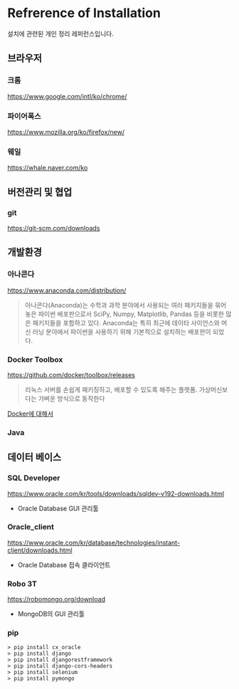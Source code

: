 # Refrerence of Installation
설치에 관련된 개인 정리 레퍼런스입니다.

## 브라우저

### 크롬
https://www.google.com/intl/ko/chrome/

### 파이어폭스
https://www.mozilla.org/ko/firefox/new/

### 웨일
https://whale.naver.com/ko

## 버전관리 및 협업

### git
https://git-scm.com/downloads

## 개발환경

### 아나콘다
https://www.anaconda.com/distribution/

> 아나콘다(Anaconda)는 수학과 과학 분야에서 사용되는 여러 패키지들을 묶어 놓은 파이썬 배포판으로서 SciPy, Numpy, Matplotlib, Pandas 등을 비롯한 많은 패키지들을 포함하고 있다. Anaconda는 특히 최근에 데이타 사이언스와 머신 러닝 분야에서 파이썬을 사용하기 위해 기본적으로 설치하는 배포판이 되었다. 


### Docker Toolbox
https://github.com/docker/toolbox/releases

> 리눅스 서버를 손쉽게 패키징하고, 배포할 수 있도록 해주는 플랫폼. 가상머신보다는 가벼운 방식으로 동작한다

[Docker에 대해서](https://www.docker.com/why-docker)
 
### Java


## 데이터 베이스

### SQL Developer
https://www.oracle.com/kr/tools/downloads/sqldev-v192-downloads.html

- Oracle Database GUI 관리툴

### Oracle_client
https://www.oracle.com/kr/database/technologies/instant-client/downloads.html

- Oracle Database 접속 클라이언트

### Robo 3T
https://robomongo.org/download

- MongoDB의 GUI 관리툴


### pip

```
> pip install cx_oracle
> pip install django
> pip install djangorestframework
> pip install django-cors-headers
> pip install selenium
> pip install pymongo
```